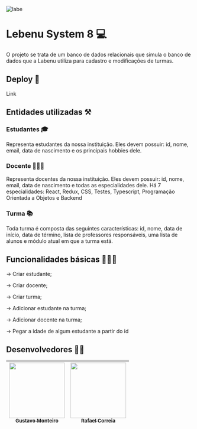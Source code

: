 ![labe](https://user-images.githubusercontent.com/104602579/189521921-9760ddfd-ed7e-4634-9f93-2e3b9fce4fe8.png)

# Lebenu System 8 💻
O projeto se trata de um banco de dados relacionais que simula o banco de dados que a Labenu utiliza para cadastro e modificações de turmas.

## Deploy 🔗
Link

## Entidades utilizadas ⚒
### Estudantes 🎓 
Representa estudantes da nossa instituição. Eles devem possuir: id, nome, email, data de nascimento e os principais hobbies dele.

### Docente 👨🏼‍🏫
Representa docentes da nossa instituição. Eles devem possuir: id, nome, email, data de nascimento e todas as especialidades dele. Há 7 especialidades: React, Redux, CSS, Testes, Typescript, Programação Orientada a Objetos e Backend

### Turma 📚
Toda turma é composta das seguintes características: id, nome, data de início, data de término, lista de professores responsáveis, uma lista de alunos e módulo atual em que a turma está.

## Funcionalidades básicas 👨🏼‍💻  

→ Criar estudante;

→ Criar docente;

→ Criar turma;

→ Adicionar estudante na turma;

→ Adicionar docente na turma;

→ Pegar a idade de algum estudante a partir do id

## Desenvolvedores 🧑‍💻
<div align="center"> 

| [<img src="https://user-images.githubusercontent.com/60453269/183482401-f2734146-1eb6-4f49-9788-144dae668db4.png" width=150><br><sub> Gustavo Monteiro </sub>](https://www.linkedin.com/in/gustavomonteirodev/) |  [<img src="https://avatars.githubusercontent.com/u/95589176?v=4" width=150><br><sub>Rafael Correia </sub>](https://www.linkedin.com/in/rafaelccorreia/) |
|---|---|

</div> 


